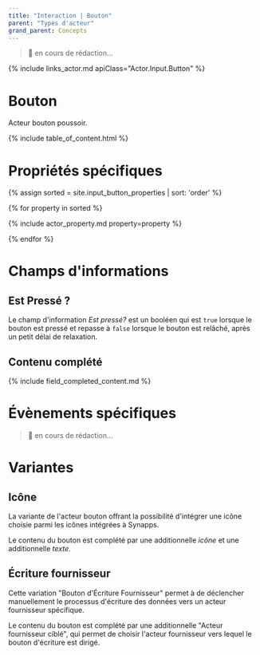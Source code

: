 ```yaml
---
title: "Interaction | Bouton"
parent: "Types d'acteur"
grand_parent: Concepts
---
```


> 🚧 en cours de rédaction...

{% include links_actor.md apiClass="Actor.Input.Button" %}

# Bouton

Acteur bouton poussoir.

{% include table_of_content.html %}

# Propriétés spécifiques

{% assign sorted = site.input_button_properties | sort: 'order' %}

{% for property in sorted %}

{% include actor_property.md property=property %}

{% endfor %}

# Champs d'informations

## Est Pressé ?

Le champ d'information *Est pressé?* est un booléen qui est `true` lorsque le bouton est pressé et repasse à `false` lorsque le bouton est relâché, après un petit délai de relaxation.

## Contenu complété

{% include field_completed_content.md %}

# Évènements spécifiques

> 🚧 en cours de rédaction...

# Variantes

## Icône

La variante de l'acteur bouton offrant la possibilité d'intégrer une icône choisie parmi les icônes intégrées à Synapps.

Le contenu du bouton est complété par une additionnelle *icône* et une additionnelle *texte*.

## Écriture fournisseur

Cette variation "Bouton d'Écriture Fournisseur" permet à  de déclencher manuellement le processus d'écriture des données vers un acteur fournisseur spécifique.

Le contenu du bouton est complété par une additionnelle "Acteur fournisseur ciblé", qui permet de choisir l'acteur fournisseur vers lequel le bouton d'écriture est dirigé.
